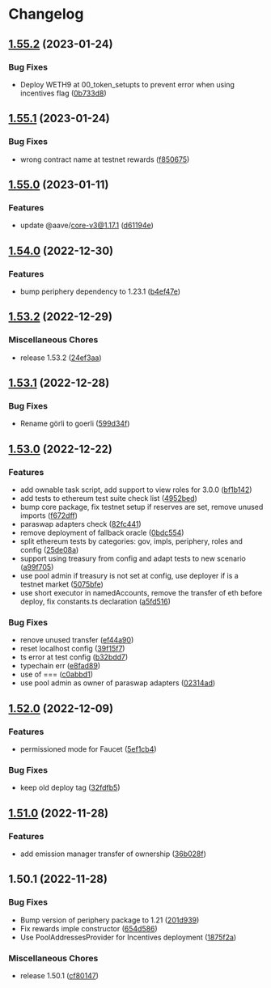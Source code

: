 # Changelog

## [1.55.2](https://github.com/aave/aave-v3-deploy/compare/v1.55.1...v1.55.2) (2023-01-24)


### Bug Fixes

* Deploy WETH9 at 00_token_setupts to prevent error when using incentives flag ([0b733d8](https://github.com/aave/aave-v3-deploy/commit/0b733d86f16046e0d929849485132e095adb9b40))

## [1.55.1](https://github.com/aave/aave-v3-deploy/compare/v1.55.0...v1.55.1) (2023-01-24)


### Bug Fixes

* wrong contract name at testnet rewards ([f850675](https://github.com/aave/aave-v3-deploy/commit/f85067576dce21224a899273f7da59ba51b9e759))

## [1.55.0](https://github.com/aave/aave-v3-deploy/compare/v1.54.0...v1.55.0) (2023-01-11)


### Features

* update @aave/core-v3@1.17.1 ([d61194e](https://github.com/aave/aave-v3-deploy/commit/d61194e7dd35613636a9e7b2b3a34f5264b5da74))

## [1.54.0](https://github.com/aave/aave-v3-deploy/compare/v1.53.2...v1.54.0) (2022-12-30)


### Features

* bump periphery dependency to 1.23.1 ([b4ef47e](https://github.com/aave/aave-v3-deploy/commit/b4ef47e17a4a5d809eccf24f5b1e311be793186f))

## [1.53.2](https://github.com/aave/aave-v3-deploy/compare/v1.53.1...v1.53.2) (2022-12-29)


### Miscellaneous Chores

* release 1.53.2 ([24ef3aa](https://github.com/aave/aave-v3-deploy/commit/24ef3aa9e9d096e65477b2686fa390f7481ab2b3))

## [1.53.1](https://github.com/aave/aave-v3-deploy/compare/v1.53.0...v1.53.1) (2022-12-28)


### Bug Fixes

* Rename görli to goerli ([599d34f](https://github.com/aave/aave-v3-deploy/commit/599d34f2030d8ab626d9a99cebe87fa43b5cffc5))

## [1.53.0](https://github.com/aave/aave-v3-deploy/compare/v1.52.0...v1.53.0) (2022-12-22)


### Features

* add ownable task script, add support to view roles for 3.0.0 ([bf1b142](https://github.com/aave/aave-v3-deploy/commit/bf1b1428535e3976610d5512ccf62aff4ddacbfc))
* add tests to ethereum test suite check list ([4952bed](https://github.com/aave/aave-v3-deploy/commit/4952bedecefb7888bc2a6eb14c5d9a1e0bdcbcdd))
* bump core package, fix testnet setup if reserves are set, remove unused imports ([f672dff](https://github.com/aave/aave-v3-deploy/commit/f672dff6c9957bbc6b98c65cb4330a2c658b6202))
* paraswap adapters check ([82fc441](https://github.com/aave/aave-v3-deploy/commit/82fc4418915804ea144888c31bbcb88de93475ef))
* remove deployment of fallback oracle ([0bdc554](https://github.com/aave/aave-v3-deploy/commit/0bdc55421f2c725d35fb262693e759c1f856fad6))
* split ethereum tests by categories: gov, impls, periphery, roles and config ([25de08a](https://github.com/aave/aave-v3-deploy/commit/25de08a5d8908fa099a4f66152115b9d68b9a80f))
* support using treasury from config and adapt tests to new scenario ([a99f705](https://github.com/aave/aave-v3-deploy/commit/a99f7054ba3cb5482accf757193166964d8c900d))
* use pool admin if treasury is not set at config, use deployer if is a testnet market ([5075bfe](https://github.com/aave/aave-v3-deploy/commit/5075bfe29844988cc36b5360e98ead85c5c96dcd))
* use short executor in namedAccounts, remove the transfer of eth before deploy, fix constants.ts declaration ([a5fd516](https://github.com/aave/aave-v3-deploy/commit/a5fd51675ac2695102614fa5446f6129e1609e35))


### Bug Fixes

* renove unused transfer ([ef44a90](https://github.com/aave/aave-v3-deploy/commit/ef44a90741f841a2be713de6aebc16893e4855df))
* reset localhost config ([39f15f7](https://github.com/aave/aave-v3-deploy/commit/39f15f7e5bc0af52a2bf306fc16b1e89239d5478))
* ts error at test config ([b32bdd7](https://github.com/aave/aave-v3-deploy/commit/b32bdd730edd183bcaeb3b0706f45c54e90f3742))
* typechain err ([e8fad89](https://github.com/aave/aave-v3-deploy/commit/e8fad89d250bbccb56b7cc70bfcd4ee09329e733))
* use of === ([c0abbd1](https://github.com/aave/aave-v3-deploy/commit/c0abbd1d93db9b92a6254ec2a2567368c309d3b6))
* use pool admin as owner of paraswap adapters ([02314ad](https://github.com/aave/aave-v3-deploy/commit/02314add6ccb0bf4f12463d599eddb4556058acc))

## [1.52.0](https://github.com/aave/aave-v3-deploy/compare/v1.51.0...v1.52.0) (2022-12-09)


### Features

* permissioned mode for Faucet ([5ef1cb4](https://github.com/aave/aave-v3-deploy/commit/5ef1cb426c6e0ccc8ed595e164ec2a6c0440dc4a))


### Bug Fixes

* keep old deploy tag ([32fdfb5](https://github.com/aave/aave-v3-deploy/commit/32fdfb51241b2387ffd52362aed33d1db180ac47))

## [1.51.0](https://github.com/aave/aave-v3-deploy/compare/v1.50.1...v1.51.0) (2022-11-28)


### Features

* add emission manager transfer of ownership ([36b028f](https://github.com/aave/aave-v3-deploy/commit/36b028f5370e650bdb8d426a5275e338729f9b12))

## 1.50.1 (2022-11-28)


### Bug Fixes

* Bump version of periphery package to 1.21 ([201d939](https://github.com/aave/aave-v3-deploy/commit/201d93998cd364ae3dd07fa36d28a70ed1ccb658))
* Fix rewards imple constructor ([654d586](https://github.com/aave/aave-v3-deploy/commit/654d58633aed630935927db655b657844dc25a9a))
* Use PoolAddressesProvider for Incentives deployment ([1875f2a](https://github.com/aave/aave-v3-deploy/commit/1875f2abb1c2cba322c6dd83f0a672efbff6aa09))


### Miscellaneous Chores

* release 1.50.1 ([cf80147](https://github.com/aave/aave-v3-deploy/commit/cf80147ffe2e326d7bc1f398a8bcfe7232bc7c73))
